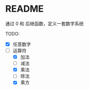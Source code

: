 # README

通过 0 和 后继函数，定义一套数字系统



TODO:

* [x] 任意数字
* [ ] 运算符
  * [x] 加法
  * [ ] 减法
  * [x] 乘法
  * [ ] 除法
  * [x] 乘方
